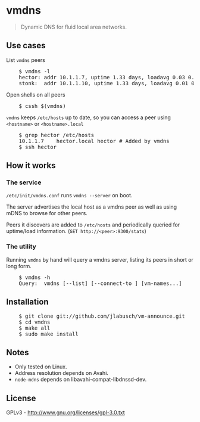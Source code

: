 # vmdns

> Dynamic DNS for fluid local area networks.

## Use cases

List `vmdns` peers
<pre>
    $ vmdns -l
    hector:	addr 10.1.1.7, uptime 1.33 days, loadavg 0.03 0.04 0.05
    stonk:	addr 10.1.1.10, uptime 1.33 days, loadavg 0.01 0.06 0.11
</pre>

Open shells on all peers
<pre>
    $ cssh $(vmdns)
</pre>

`vmdns` keeps `/etc/hosts` up to date, so you can access a peer
using `<hostname>` or `<hostname>.local`
<pre>
    $ grep hector /etc/hosts
    10.1.1.7	hector.local hector # Added by vmdns
    $ ssh hector
</pre>

## How it works

### The service

`/etc/init/vmdns.conf` runs `vmdns --server` on boot.

The server advertises the local host as a vmdns peer as well as using mDNS to
browse for other peers.

Peers it discovers are added to `/etc/hosts` and periodically queried for uptime/load information. (`GET http://<peer>:9300/stats`)

### The utility

Running `vmdns` by hand will query a vmdns server, listing its peers in short or long form.

<pre>
    $ vmdns -h
    Query:  vmdns [--list] [--connect-to <host[:port]>] [vm-names...]
</pre>

## Installation

<pre>
    $ git clone git://github.com/jlabusch/vm-announce.git
    $ cd vmdns
    $ make all 
    $ sudo make install
</pre>

## Notes

  * Only tested on Linux.
  * Address resolution depends on Avahi.
  * `node-mdns` depends on libavahi-compat-libdnssd-dev.

## License

GPLv3 - http://www.gnu.org/licenses/gpl-3.0.txt
